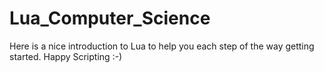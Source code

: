 # Lua_Computer_Science
Here is a nice introduction to Lua to help you each step of the way getting started. Happy Scripting :-)
